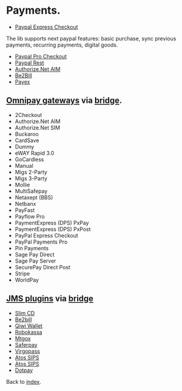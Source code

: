 # Payments.

* [Paypal Express Checkout](https://github.com/Payum/PaypalExpressCheckoutNvp/blob/master/docs/index.md)

The lib supports next paypal features: basic purchase, sync previous payments, recurring payments, digital goods.

* [Paypal Pro Checkout](https://github.com/Payum/PaypalProCheckoutNvp/blob/master/docs/index.md)
* [Paypal Rest](https://github.com/Payum/PaypalRest/blob/master/docs/index.md)
* [Authorize.Net AIM](https://github.com/Payum/AuthorizeNetAim/blob/master/docs/index.md)
* [Be2Bill](https://github.com/Payum/Be2Bill/blob/master/docs/index.md)
* [Payex](https://github.com/Payum/Payex/blob/master/docs/index.md)

## [Omnipay gateways](https://github.com/adrianmacneil/omnipay) via [bridge](https://github.com/Payum/OmnipayBridge).

* 2Checkout
* Authorize.Net AIM
* Authorize.Net SIM
* Buckaroo
* CardSave
* Dummy
* eWAY Rapid 3.0
* GoCardless
* Manual
* Migs 2-Party
* Migs 3-Party
* Mollie
* MultiSafepay
* Netaxept (BBS)
* Netbanx
* PayFast
* Payflow Pro
* PaymentExpress (DPS) PxPay
* PaymentExpress (DPS) PxPost
* PayPal Express Checkout
* PayPal Payments Pro
* Pin Payments
* Sage Pay Direct
* Sage Pay Server
* SecurePay Direct Post
* Stripe
* WorldPay

## [JMS plugins](http://jmsyst.com/bundles/JMSPaymentCoreBundle) via [bridge](https://github.com/Payum/JMSPaymentBridge)

* [Slim CD](https://github.com/mpoplin/TPMPaymentSlimCDBundle)
* [Be2bill](https://github.com/rezzza/PaymentBe2billBundle)
* [Qiwi Wallet](https://github.com/chewbacco/ChewbaccoPaymentQiwiWalletBundle)
* [Robokassa](https://github.com/karser/RobokassaBundle)
* [Mtgox](https://github.com/wikp/PaymentMtgoxBundle)
* [Saferpay](https://github.com/ibrows/PaymentSaferpayBundle)
* [Virgopass](https://github.com/cariboo/CaribooPaymentVirgopassBundle)
* [Atos SIPS](https://github.com/cariboo/CaribooPaymentSipsBundle)
* [Atos SIPS](https://github.com/cariboo/CaribooPaymentSipsBundle)
* [Dotpay](https://github.com/ETSGlobal/ETSPaymentDotpayBundle)

Back to [index](index.md).